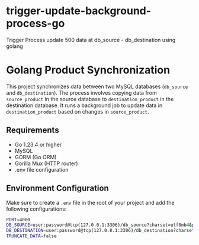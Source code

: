 # trigger-update-background-process-go
Trigger Process update 500 data at db_source - db_destination using golang

# Golang Product Synchronization

This project synchronizes data between two MySQL databases (`db_source` and `db_destination`). The process involves copying data from `source_product` in the source database to `destination_product` in the destination database. It runs a background job to update data in `destination_product` based on changes in `source_product`.

## Requirements

- Go 1.23.4 or higher
- MySQL
- GORM (Go ORM)
- Gorilla Mux (HTTP router)
- .env file configuration

## Environment Configuration

Make sure to create a `.env` file in the root of your project and add the following configurations:

```bash
PORT=4000
DB_SOURCE=user:password@tcp(127.0.0.1:3306)/db_source?charset=utf8mb4&parseTime=True&loc=Local
DB_DESTINATION=user:password@tcp(127.0.0.1:3306)/db_destination?charset=utf8mb4&parseTime=True&loc=Local
TRUNCATE_DATA=false
